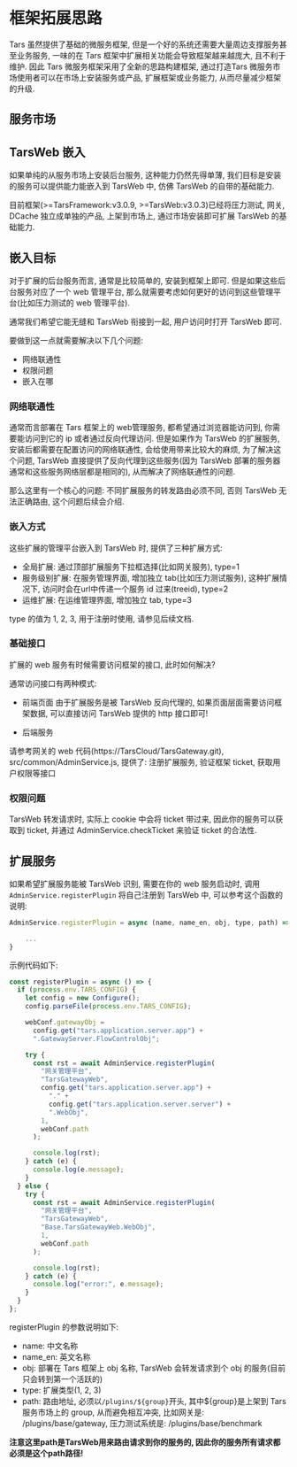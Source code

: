 # 框架拓展思路

Tars 虽然提供了基础的微服务框架, 但是一个好的系统还需要大量周边支撑服务甚至业务服务, 一味的在 Tars 框架中扩展相关功能会导致框架越来越庞大, 且不利于维护. 因此 Tars 微服务框架采用了全新的思路构建框架, 通过打造Tars 微服务市场使用者可以在市场上安装服务或产品, 扩展框架或业务能力, 从而尽量减少框架的升级.

## 服务市场

## TarsWeb 嵌入

如果单纯的从服务市场上安装后台服务, 这种能力仍然先得单薄, 我们目标是安装的服务可以提供能力能嵌入到 TarsWeb 中, 仿佛 TarsWeb 的自带的基础能力.

目前框架(>=TarsFramework:v3.0.9, >=TarsWeb:v3.0.3)已经将压力测试, 网关, DCache 独立成单独的产品, 上架到市场上, 通过市场安装即可扩展 TarsWeb 的基础能力.

## 嵌入目标

对于扩展的后台服务而言, 通常是比较简单的, 安装到框架上即可. 但是如果这些后台服务对应了一个 web 管理平台, 那么就需要考虑如何更好的访问到这些管理平台(比如压力测试的 web 管理平台).

通常我们希望它能无缝和 TarsWeb 衔接到一起, 用户访问时打开 TarsWeb 即可.

要做到这一点就需要解决以下几个问题:

- 网络联通性
- 权限问题
- 嵌入在哪

### 网络联通性

通常而言部署在 Tars 框架上的 web管理服务, 都希望通过浏览器能访问到, 你需要能访问到它的 ip 或者通过反向代理访问. 但是如果作为 TarsWeb 的扩展服务, 安装后都需要在配置访问的网络联通性, 会给使用带来比较大的麻烦, 为了解决这个问题, TarsWeb 直接提供了反向代理到这些服务(因为 TarsWeb 部署的服务器通常和这些服务网络层都是相同的), 从而解决了网络联通性的问题.

那么这里有一个核心的问题: 不同扩展服务的转发路由必须不同, 否则 TarsWeb 无法正确路由, 这个问题后续会介绍.

### 嵌入方式

这些扩展的管理平台嵌入到 TarsWeb 时, 提供了三种扩展方式:

- 全局扩展: 通过顶部扩展服务下拉框选择(比如网关服务), type=1
- 服务级别扩展: 在服务管理界面, 增加独立 tab(比如压力测试服务), 这种扩展情况下, 访问时会在url中传递一个服务 id 过来(treeid), type=2
- 运维扩展: 在运维管理界面, 增加独立 tab, type=3

type 的值为 1, 2, 3, 用于注册时使用, 请参见后续文档.

### 基础接口

扩展的 web 服务有时候需要访问框架的接口, 此时如何解决?

通常访问接口有两种模式:

- 前端页面
  由于扩展服务是被 TarsWeb 反向代理的, 如果页面层面需要访问框架数据, 可以直接访问 TarsWeb 提供的 http 接口即可!

- 后端服务

请参考网关的 web 代码(https://TarsCloud/TarsGateway.git), src/common/AdminService.js, 提供了: 注册扩展服务, 验证框架 ticket, 获取用户权限等接口

### 权限问题

TarsWeb 转发请求时, 实际上 cookie 中会将 ticket 带过来, 因此你的服务可以获取到 ticket, 并通过 AdminService.checkTicket 来验证 ticket 的合法性.

## 扩展服务

如果希望扩展服务能被 TarsWeb 识别, 需要在你的 web 服务启动时, 调用`AdminService.registerPlugin` 将自己注册到 TarsWeb 中, 可以参考这个函数的说明:

```js
AdminService.registerPlugin = async (name, name_en, obj, type, path) => {

    ...
}
```

示例代码如下:

```js
const registerPlugin = async () => {
  if (process.env.TARS_CONFIG) {
    let config = new Configure();
    config.parseFile(process.env.TARS_CONFIG);

    webConf.gatewayObj =
      config.get("tars.application.server.app") +
      ".GatewayServer.FlowControlObj";

    try {
      const rst = await AdminService.registerPlugin(
        "网关管理平台",
        "TarsGatewayWeb",
        config.get("tars.application.server.app") +
          "." +
          config.get("tars.application.server.server") +
          ".WebObj",
        1,
        webConf.path
      );

      console.log(rst);
    } catch (e) {
      console.log(e.message);
    }
  } else {
    try {
      const rst = await AdminService.registerPlugin(
        "网关管理平台",
        "TarsGatewayWeb",
        "Base.TarsGatewayWeb.WebObj",
        1,
        webConf.path
      );

      console.log(rst);
    } catch (e) {
      console.log("error:", e.message);
    }
  }
};
```

registerPlugin 的参数说明如下:

- name: 中文名称
- name_en: 英文名称
- obj: 部署在 Tars 框架上 obj 名称, TarsWeb 会转发请求到个 obj 的服务(目前只会转到第一个活跃的)
- type: 扩展类型(1, 2, 3)
- path: 路由地址, 必须以`/plugins/${group}`开头, 其中${group}是上架到 Tars 服务市场上的 group, 从而避免相互冲突, 比如网关是: /plugins/base/gateway, 压力测试系统是: /plugins/base/benchmark

**注意这里path是TarsWeb用来路由请求到你的服务的, 因此你的服务所有请求都必须是这个path路径!**